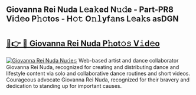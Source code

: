 ## Giovanna Rei Nuda L𝚎a𝚔ed N𝚞𝚍e - Part-PR8 Vi𝚍𝚎o P𝚑𝚘tos - H𝚘𝚝 O𝚗𝚕yf𝚊ns L𝚎a𝚔s asDGN

# <h2><a href="http://kfaclc.oniu.top/?m=Giovanna+Rei+Nuda">🔗👉 🔴 Giovanna Rei Nuda P𝚑ot𝚘𝚜 V𝚒d𝚎o</a></h2>

[![Giovanna Rei Nuda Nu𝚍e𝚜](https://i.imgur.com/0qMVB7G.gif)](http://kfaclc.oniu.top/?m=Giovanna+Rei+Nuda)
Web-based artist and dance collaborator Giovanna Rei Nuda, recognized for creating and distributing dance and lifestyle content via solo and collaborative dance routines and short videos. Courageous advocate Giovanna Rei Nuda, recognized for their bravery and dedication to standing up for important causes.  
